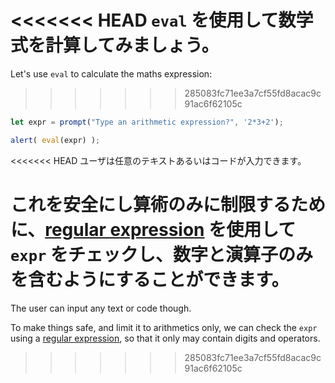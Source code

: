 <<<<<<< HEAD
`eval` を使用して数学式を計算してみましょう。
=======
Let's use `eval` to calculate the maths expression:
>>>>>>> 285083fc71ee3a7cf55fd8acac9c91ac6f62105c

```js demo run
let expr = prompt("Type an arithmetic expression?", '2*3+2');

alert( eval(expr) );
```

<<<<<<< HEAD
ユーザは任意のテキストあるいはコードが入力できます。

これを安全にし算術のみに制限するために、[regular expression](info:regular-expressions) を使用して `expr` をチェックし、数字と演算子のみを含むようにすることができます。
=======
The user can input any text or code though.

To make things safe, and limit it to arithmetics only, we can check the `expr` using a [regular expression](info:regular-expressions), so that it only may contain digits and operators.
>>>>>>> 285083fc71ee3a7cf55fd8acac9c91ac6f62105c
